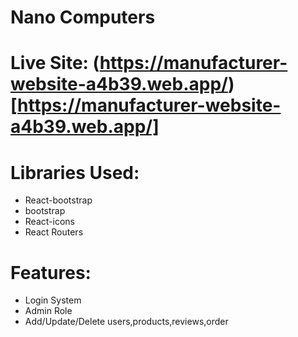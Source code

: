 # Nano Computers

# Live Site: (https://manufacturer-website-a4b39.web.app/)[https://manufacturer-website-a4b39.web.app/]

# Libraries Used:
* React-bootstrap
* bootstrap
* React-icons
* React Routers

# Features:
* Login System
* Admin Role
* Add/Update/Delete users,products,reviews,order 
